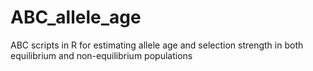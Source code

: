 # ABC_allele_age
ABC scripts in R for estimating allele age and selection strength in both equilibrium and non-equilibrium populations 
